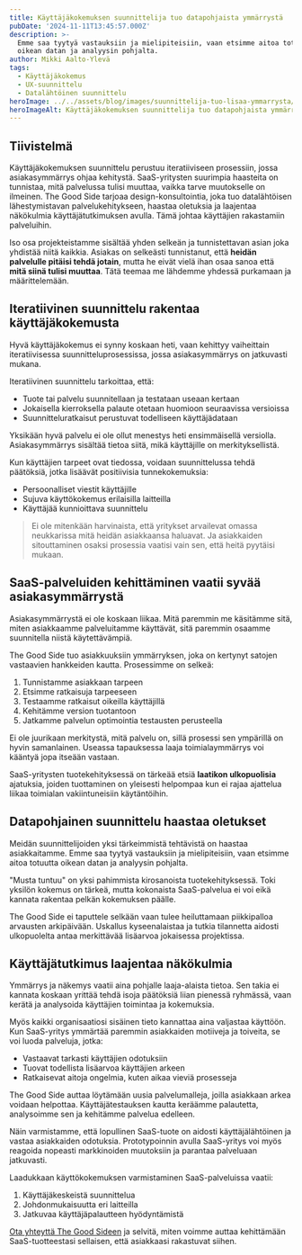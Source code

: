 ```yaml
---
title: Käyttäjäkokemuksen suunnittelija tuo datapohjaista ymmärrystä
pubDate: '2024-11-11T13:45:57.000Z'
description: >-
  Emme saa tyytyä vastauksiin ja mielipiteisiin, vaan etsimme aitoa totuutta
  oikean datan ja analyysin pohjalta.
author: Mikki Aalto-Ylevä
tags:
  - Käyttäjäkokemus
  - UX-suunnittelu
  - Datalähtöinen suunnittelu
heroImage: ../../assets/blog/images/suunnittelija-tuo-lisaa-ymmarrysta/featured.webp
heroImageAlt: Käyttäjäkokemuksen suunnittelija tuo datapohjaista ymmärrystä
---
```


## Tiivistelmä

Käyttäjäkokemuksen suunnittelu perustuu iteratiiviseen prosessiin, jossa asiakasymmärrys ohjaa kehitystä. SaaS-yritysten suurimpia haasteita on tunnistaa, mitä palvelussa tulisi muuttaa, vaikka tarve muutokselle on ilmeinen. The Good Side tarjoaa design-konsultointia, joka tuo datalähtöisen lähestymistavan palvelukehitykseen, haastaa oletuksia ja laajentaa näkökulmia käyttäjätutkimuksen avulla. Tämä johtaa käyttäjien rakastamiin palveluihin.

Iso osa projekteistamme sisältää yhden selkeän ja tunnistettavan asian joka yhdistää niitä kaikkia. Asiakas on selkeästi tunnistanut, että **heidän palvelulle pitäisi tehdä jotain**, mutta he eivät vielä ihan osaa sanoa että **mitä siinä tulisi muuttaa**. Tätä teemaa me lähdemme yhdessä purkamaan ja määrittelemään.

## Iteratiivinen suunnittelu rakentaa käyttäjäkokemusta

Hyvä käyttäjäkokemus ei synny koskaan heti, vaan kehittyy vaiheittain iteratiivisessa suunnitteluprosessissa, jossa asiakasymmärrys on jatkuvasti mukana. 

Iteratiivinen suunnittelu tarkoittaa, että:
- Tuote tai palvelu suunnitellaan ja testataan useaan kertaan
- Jokaisella kierroksella palaute otetaan huomioon seuraavissa versioissa
- Suunnitteluratkaisut perustuvat todelliseen käyttäjädataan

Yksikään hyvä palvelu ei ole ollut menestys heti ensimmäisellä versiolla. Asiakasymmärrys sisältää tietoa siitä, mikä käyttäjille on merkityksellistä. 

Kun käyttäjien tarpeet ovat tiedossa, voidaan suunnittelussa tehdä päätöksiä, jotka lisäävät positiivisia tunnekokemuksia:
- Persoonalliset viestit käyttäjille
- Sujuva käyttökokemus erilaisilla laitteilla
- Käyttäjää kunnioittava suunnittelu

> Ei ole mitenkään harvinaista, että yritykset arvailevat omassa neukkarissa mitä heidän asiakkaansa haluavat. Ja asiakkaiden sitouttaminen osaksi prosessia vaatisi vain sen, että heitä pyytäisi mukaan.

## SaaS-palveluiden kehittäminen vaatii syvää asiakasymmärrystä

Asiakasymmärrystä ei ole koskaan liikaa. Mitä paremmin me käsitämme sitä, miten asiakkaamme palveluitamme käyttävät, sitä paremmin osaamme suunnitella niistä käytettävämpiä. 

The Good Side tuo asiakkuuksiin ymmärryksen, joka on kertynyt satojen vastaavien hankkeiden kautta. Prosessimme on selkeä:

1. Tunnistamme asiakkaan tarpeen
2. Etsimme ratkaisuja tarpeeseen
3. Testaamme ratkaisut oikeilla käyttäjillä
4. Kehitämme version tuotantoon
5. Jatkamme palvelun optimointia testausten perusteella

Ei ole juurikaan merkitystä, mitä palvelu on, sillä prosessi sen ympärillä on hyvin samanlainen. Useassa tapauksessa laaja toimialaymmärrys voi kääntyä jopa itseään vastaan. 

SaaS-yritysten tuotekehityksessä on tärkeää etsiä **laatikon ulkopuolisia** ajatuksia, joiden tuottaminen on yleisesti helpompaa kun ei rajaa ajattelua liikaa toimialan vakiintuneisiin käytäntöihin.

## Datapohjainen suunnittelu haastaa oletukset

Meidän suunnittelijoiden yksi tärkeimmistä tehtävistä on haastaa asiakkaitamme. Emme saa tyytyä vastauksiin ja mielipiteisiin, vaan etsimme aitoa totuutta oikean datan ja analyysin pohjalta. 

"Musta tuntuu" on yksi pahimmista kirosanoista tuotekehityksessä. Toki yksilön kokemus on tärkeä, mutta kokonaista SaaS-palvelua ei voi eikä kannata rakentaa pelkän kokemuksen päälle.

The Good Side ei taputtele selkään vaan tulee heiluttamaan piikkipalloa arvausten arkipäivään. Uskallus kyseenalaistaa ja tutkia tilannetta aidosti ulkopuolelta antaa merkittävää lisäarvoa jokaisessa projektissa.

## Käyttäjätutkimus laajentaa näkökulmia

Ymmärrys ja näkemys vaatii aina pohjalle laaja-alaista tietoa. Sen takia ei kannata koskaan yrittää tehdä isoja päätöksiä liian pienessä ryhmässä, vaan kerätä ja analysoida käyttäjien toimintaa ja kokemuksia.

Myös kaikki organisaatiosi sisäinen tieto kannattaa aina valjastaa käyttöön. Kun SaaS-yritys ymmärtää paremmin asiakkaiden motiiveja ja toiveita, se voi luoda palveluja, jotka:

- Vastaavat tarkasti käyttäjien odotuksiin
- Tuovat todellista lisäarvoa käyttäjien arkeen
- Ratkaisevat aitoja ongelmia, kuten aikaa vieviä prosesseja

The Good Side auttaa löytämään uusia palvelumalleja, joilla asiakkaan arkea voidaan helpottaa. Käyttäjätestauksen kautta keräämme palautetta, analysoimme sen ja kehitämme palvelua edelleen.

Näin varmistamme, että lopullinen SaaS-tuote on aidosti käyttäjälähtöinen ja vastaa asiakkaiden odotuksia. Prototypoinnin avulla SaaS-yritys voi myös reagoida nopeasti markkinoiden muutoksiin ja parantaa palveluaan jatkuvasti.

Laadukkaan käyttökokemuksen varmistaminen SaaS-palveluissa vaatii:
1. Käyttäjäkeskeistä suunnittelua
2. Johdonmukaisuutta eri laitteilla 
3. Jatkuvaa käyttäjäpalautteen hyödyntämistä

[Ota yhteyttä The Good Sideen](/contact) ja selvitä, miten voimme auttaa kehittämään SaaS-tuotteestasi sellaisen, että asiakkaasi rakastuvat siihen.